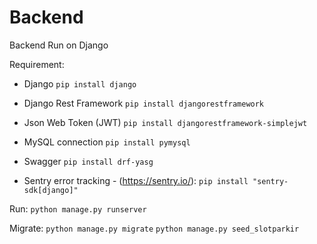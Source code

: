 # Backend
Backend
Run on Django

Requirement:
- Django
```pip install django```

- Django Rest Framework
```pip install djangorestframework```

- Json Web Token (JWT)
```pip install djangorestframework-simplejwt```

- MySQL connection
```pip install pymysql```

- Swagger
```pip install drf-yasg```

- Sentry error tracking - (https://sentry.io/):
```pip install "sentry-sdk[django]"```

Run:
```python manage.py runserver```

Migrate:
```python manage.py migrate```
```python manage.py seed_slotparkir```
